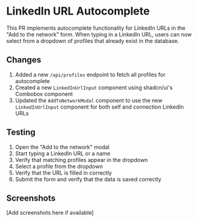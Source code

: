 # LinkedIn URL Autocomplete

This PR implements autocomplete functionality for LinkedIn URLs in the "Add to the network" form. When typing in a LinkedIn URL, users can now select from a dropdown of profiles that already exist in the database.

## Changes

1. Added a new `/api/profiles` endpoint to fetch all profiles for autocomplete
2. Created a new `LinkedInUrlInput` component using shadcn/ui's Combobox component
3. Updated the `AddToNetworkModal` component to use the new `LinkedInUrlInput` component for both self and connection LinkedIn URLs

## Testing

1. Open the "Add to the network" modal
2. Start typing a LinkedIn URL or a name
3. Verify that matching profiles appear in the dropdown
4. Select a profile from the dropdown
5. Verify that the URL is filled in correctly
6. Submit the form and verify that the data is saved correctly

## Screenshots

[Add screenshots here if available]
